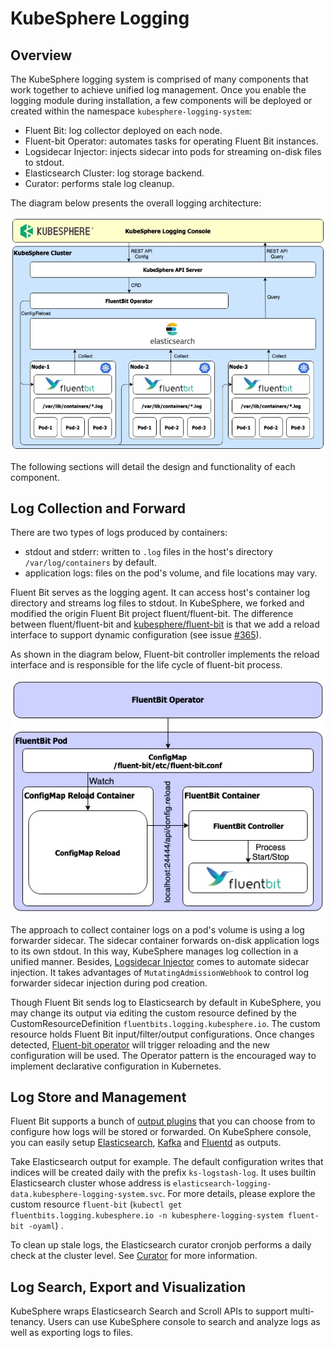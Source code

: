 # KubeSphere Logging

## Overview

The KubeSphere logging system is comprised of many components that work together to achieve unified log management. Once you enable the logging module during installation, a few components will be deployed or created within the namespace `kubesphere-logging-system`:

- Fluent Bit: log collector deployed on each node.
- Fluent-bit Operator: automates tasks for operating Fluent Bit instances.
- Logsidecar Injector: injects sidecar into pods for streaming on-disk files to stdout.
- Elasticsearch Cluster: log storage backend.
- Curator: performs stale log cleanup.

The diagram below presents the overall logging architecture:

![Logging](../../images/kubesphere-logging-overview.png)

The following sections will detail the design and functionality of each component.

## Log Collection and Forward

There are two types of logs produced by containers:

- stdout and stderr: written to `.log` files in the host's directory `/var/log/containers` by default.
- application logs: files on the pod's volume, and file locations may vary.

Fluent Bit serves as the logging agent. It can access host's container log directory and streams log files to stdout. In KubeSphere, we forked and modified the origin Fluent Bit project fluent/fluent-bit. The difference between fluent/fluent-bit and [kubesphere/fluent-bit](https://github.com/kubesphere/fluent-bit) is that we add a reload interface to support dynamic configuration (see issue [#365](https://github.com/fluent/fluent-bit/issues/365)).

As shown in the diagram below, Fluent-bit controller implements the reload interface and is responsible for the life cycle of fluent-bit process.

![Fluentbit](../../images/kubesphere-logging-fluentbit.png)

The approach to collect container logs on a pod's volume is using a log forwarder sidecar. The sidecar container forwards on-disk application logs to its own stdout. In this way, KubeSphere manages log collection in a unified manner. Besides, [Logsidecar Injector](https://github.com/kubesphere/logsidecar-injector) comes to automate sidecar injection. It takes advantages of `MutatingAdmissionWebhook` to control log forwarder sidecar injection during pod creation.

Though Fluent Bit sends log to Elasticsearch by default in KubeSphere, you may change its output via editing the custom resource defined by the CustomResourceDefinition `fluentbits.logging.kubesphere.io`. The custom resource holds Fluent Bit input/filter/output configurations. Once changes detected, [Fluent-bit operator](https://github.com/kubesphere/fluentbit-operator) will trigger reloading and the new configuration will be used. The Operator pattern is the encouraged way to implement declarative configuration in Kubernetes.

## Log Store and Management

Fluent Bit supports a bunch of [output plugins](https://docs.fluentbit.io/manual/output) that you can choose from to configure how logs will be stored or forwarded. On KubeSphere console, you can easily setup [Elasticsearch](https://docs.fluentbit.io/manual/output/elasticsearch), [Kafka](https://docs.fluentbit.io/manual/output/kafka) and [Fluentd](https://docs.fluentbit.io/manual/output/forward) as outputs.

Take Elasticsearch output for example. The default configuration writes that indices will be created daily with the prefix `ks-logstash-log`. It uses builtin Elasticsearch cluster whose address is `elasticsearch-logging-data.kubesphere-logging-system.svc`. For more details, please explore the custom resource `fluent-bit` (`kubectl get fluentbits.logging.kubesphere.io -n kubesphere-logging-system fluent-bit -oyaml`) .

To clean up stale logs, the Elasticsearch curator cronjob performs a daily check at the cluster level. See [Curator](https://www.elastic.co/guide/en/elasticsearch/client/curator/current/index.html) for more information.

## Log Search, Export and Visualization

KubeSphere wraps Elasticsearch Search and Scroll APIs to support multi-tenancy. Users can use KubeSphere console to search and analyze logs as well as exporting logs to files.
